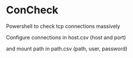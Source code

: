 # ConCheck
Powershell to check tcp connections massively

Configure connections in host.csv (host and port)
  
and mount path in path.csv (path, user, password)

